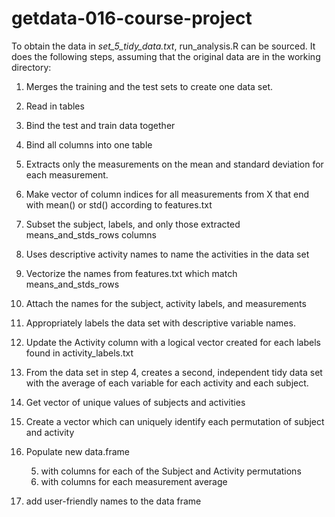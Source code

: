 getdata-016-course-project
==========================
To obtain the data in *set_5_tidy_data.txt*, run_analysis.R can be sourced.
It does the following steps, assuming that the original data are in the working directory:

1. Merges the training and the test sets to create one data set.

  1. Read in tables
  1. Bind the test and train data together
  1. Bind all columns into one table

2. Extracts only the measurements on the mean and standard deviation for each measurement. 

  2. Make vector of column indices for all measurements from X that end with mean() or std() according to features.txt
  2. Subset the subject, labels, and only those extracted means_and_stds_rows columns

3. Uses descriptive activity names to name the activities in the data set

  3. Vectorize the names from features.txt which match means_and_stds_rows
  3. Attach the names for the subject, activity labels, and measurements

4. Appropriately labels the data set with descriptive variable names. 

  4. Update the Activity column with a logical vector created for each labels found in activity_labels.txt

5. From the data set in step 4, creates a second, independent tidy data set with the average of each variable for each activity and each subject.

  5. Get vector of unique values of subjects and activities
  5. Create a vector which can uniquely identify each permutation of subject and activity
  5. Populate new data.frame
  
      5. with columns for each of the Subject and Activity permutations
      5. with columns for each measurement average
	  
  5. add user-friendly names to the data frame



































